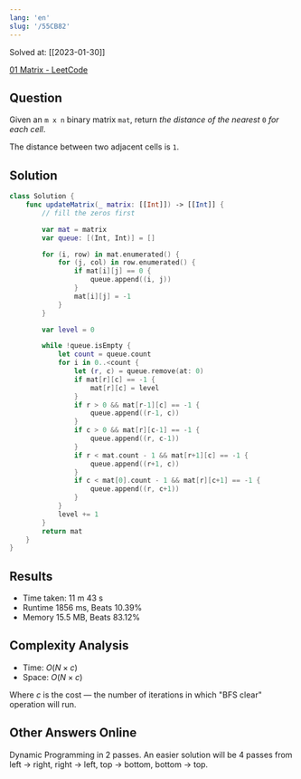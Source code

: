 ```yaml
---
lang: 'en'
slug: '/55CB82'
---
```


Solved at: [[2023-01-30]]

[01 Matrix - LeetCode](https://leetcode.com/problems/01-matrix/description/)

## Question

Given an `m x n` binary matrix `mat`, return _the distance of the nearest_ `0` _for each cell_.

The distance between two adjacent cells is `1`.

## Solution

```swift
class Solution {
    func updateMatrix(_ matrix: [[Int]]) -> [[Int]] {
        // fill the zeros first

        var mat = matrix
        var queue: [(Int, Int)] = []

        for (i, row) in mat.enumerated() {
            for (j, col) in row.enumerated() {
                if mat[i][j] == 0 {
                    queue.append((i, j))
                }
                mat[i][j] = -1
            }
        }

        var level = 0

        while !queue.isEmpty {
            let count = queue.count
            for i in 0..<count {
                let (r, c) = queue.remove(at: 0)
                if mat[r][c] == -1 {
                    mat[r][c] = level
                }
                if r > 0 && mat[r-1][c] == -1 {
                    queue.append((r-1, c))
                }
                if c > 0 && mat[r][c-1] == -1 {
                    queue.append((r, c-1))
                }
                if r < mat.count - 1 && mat[r+1][c] == -1 {
                    queue.append((r+1, c))
                }
                if c < mat[0].count - 1 && mat[r][c+1] == -1 {
                    queue.append((r, c+1))
                }
            }
            level += 1
        }
        return mat
    }
}
```

## Results

- Time taken: 11 m 43 s
- Runtime 1856 ms, Beats 10.39%
- Memory 15.5 MB, Beats 83.12%

## Complexity Analysis

- Time: $O(N \times c)$
- Space: $O(N \times c)$

Where $c$ is the cost — the number of iterations in which "BFS clear" operation will run.

## Other Answers Online

Dynamic Programming in 2 passes. An easier solution will be 4 passes from left → right, right → left, top → bottom, bottom → top.
